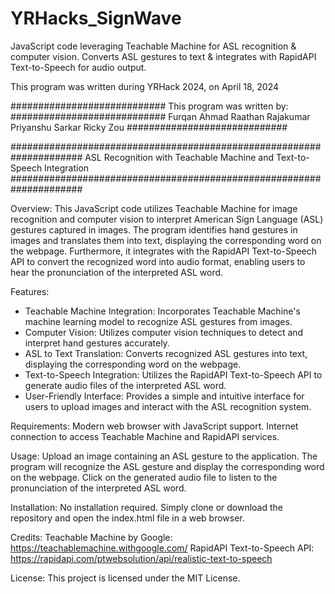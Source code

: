 # YRHacks_SignWave
JavaScript code leveraging Teachable Machine for ASL recognition &amp; computer vision. Converts ASL gestures to text &amp; integrates with RapidAPI Text-to-Speech for audio output.

This program was written during YRHack 2024, on April 18, 2024

############################
This program was written by:
############################
Furqan Ahmad
Raathan Rajakumar
Priyanshu Sarkar
Ricky Zou
#############################

#####################################################################
ASL Recognition with Teachable Machine and Text-to-Speech Integration
#####################################################################

Overview:
This JavaScript code utilizes Teachable Machine for image recognition and computer vision to interpret American Sign Language (ASL) gestures captured in images. The program identifies hand gestures in images and translates them into text, displaying the corresponding word on the webpage. Furthermore, it integrates with the RapidAPI Text-to-Speech API to convert the recognized word into audio format, enabling users to hear the pronunciation of the interpreted ASL word.

Features:
- Teachable Machine Integration: Incorporates Teachable Machine's machine learning model to recognize ASL gestures from images.
- Computer Vision: Utilizes computer vision techniques to detect and interpret hand gestures accurately.
- ASL to Text Translation: Converts recognized ASL gestures into text, displaying the corresponding word on the webpage.
- Text-to-Speech Integration: Utilizes the RapidAPI Text-to-Speech API to generate audio files of the interpreted ASL word.
- User-Friendly Interface: Provides a simple and intuitive interface for users to upload images and interact with the ASL recognition system.

Requirements:
Modern web browser with JavaScript support.
Internet connection to access Teachable Machine and RapidAPI services.

Usage:
Upload an image containing an ASL gesture to the application.
The program will recognize the ASL gesture and display the corresponding word on the webpage.
Click on the generated audio file to listen to the pronunciation of the interpreted ASL word.

Installation:
No installation required. Simply clone or download the repository and open the index.html file in a web browser.

Credits:
Teachable Machine by Google: https://teachablemachine.withgoogle.com/
RapidAPI Text-to-Speech API: https://rapidapi.com/ptwebsolution/api/realistic-text-to-speech

License:
This project is licensed under the MIT License.
